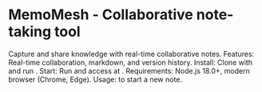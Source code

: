 # MemoMesh - Collaborative note-taking tool
Capture and share knowledge with real-time collaborative notes.
Features: Real-time collaboration, markdown, and version history.
Install: Clone with  and run .
Start: Run  and access at .
Requirements: Node.js 18.0+, modern browser (Chrome, Edge).
Usage:  to start a new note.
